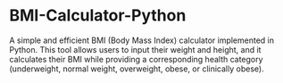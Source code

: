 # BMI-Calculator-Python
A simple and efficient BMI (Body Mass Index) calculator implemented in Python. This tool allows users to input their weight and height, and it calculates their BMI while providing a corresponding health category (underweight, normal weight, overweight, obese, or clinically obese).
